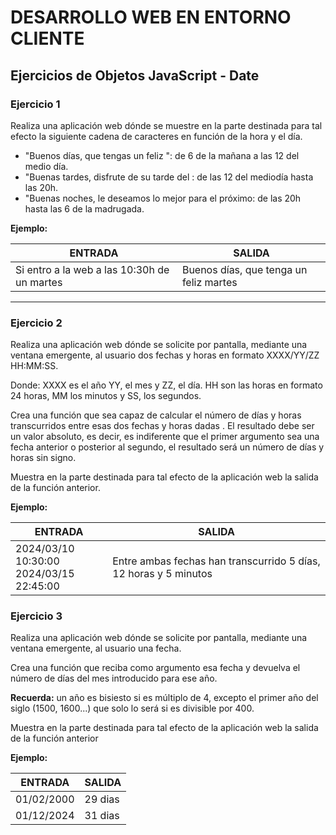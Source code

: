 # DESARROLLO WEB EN ENTORNO CLIENTE
## Ejercicios de Objetos JavaScript - Date

### Ejercicio 1
Realiza una aplicación web dónde se muestre en la parte destinada para tal efecto la siguiente cadena de caracteres en función de la hora y el día.

- "Buenos días, que tengas un feliz <diaSemana>": de 6 de la mañana a las 12 del medio día.
- "Buenas tardes, disfrute de su tarde del <diaSemana>: de las 12 del mediodía hasta las 20h.
- "Buenas noches, le deseamos lo mejor para el <diaSemana> próximo: de las 20h hasta las 6 de la madrugada.

**Ejemplo:**

| **ENTRADA**                                 | **SALIDA**                             |
| ------------------------------------------- | -------------------------------------- |
| Si entro a la web a las 10:30h de un martes | Buenos días, que tenga un feliz martes |

---
### Ejercicio 2
Realiza una aplicación web dónde se solicite por pantalla, mediante una ventana emergente, al usuario dos fechas y horas en formato XXXX/YY/ZZ HH:MM:SS.

Donde: 
XXXX es el año YY, el mes y ZZ, el día.
HH son las horas en formato 24 horas, MM los minutos y SS, los segundos.

Crea una función que sea capaz de calcular el número de días y horas transcurridos entre esas dos fechas y horas dadas . El resultado debe ser un valor absoluto, es decir, es indiferente que el primer argumento sea una fecha anterior o posterior al segundo, el resultado será un número de días y horas sin signo.

Muestra en la parte destinada para tal efecto de la aplicación web la salida de la función anterior.

**Ejemplo:**

| **ENTRADA**                                | **SALIDA**                                                       |
| ------------------------------------------ | ---------------------------------------------------------------- |
| 2024/03/10 10:30:00<br>2024/03/15 22:45:00 | Entre ambas fechas han transcurrido 5 días, 12 horas y 5 minutos |

### Ejercicio 3
Realiza una aplicación web dónde se solicite por pantalla, mediante una ventana emergente, al usuario una fecha.

Crea una función que reciba como argumento esa fecha y devuelva el número de días del mes introducido para ese año.

**Recuerda:** un año es bisiesto si es múltiplo de 4, excepto el primer año del siglo (1500, 1600...) que solo lo será si es divisible por 400.

Muestra en la parte destinada para tal efecto de la aplicación web la salida de la función anterior

**Ejemplo:**

| **ENTRADA** | **SALIDA** |
| ----------- | ---------- |
| 01/02/2000  | 29 dias    |
| 01/12/2024  | 31 dias    |